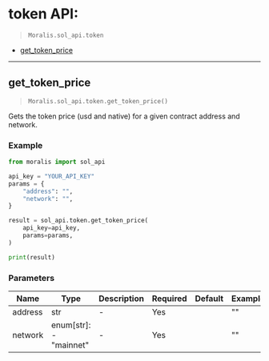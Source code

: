 # token API:

> `Moralis.sol_api.token`

- [get_token_price](#get_token_price)


---
## get_token_price

> `Moralis.sol_api.token.get_token_price()`

Gets the token price (usd and native) for a given contract address and network.


### Example
```python
from moralis import sol_api

api_key = "YOUR_API_KEY"
params = {
    "address": "", 
    "network": "", 
}

result = sol_api.token.get_token_price(
    api_key=api_key,
    params=params,
)

print(result)

```

### Parameters

| Name | Type | Description | Required | Default | Example |
|------|------|-------------|----------|---------|---------|
| address | str | - | Yes |  | "" |
| network | enum[str]: <br/>- "mainnet" | - | Yes |  | "" |





